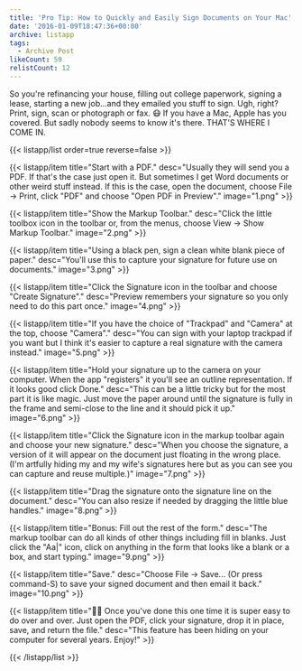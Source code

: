```yaml
---
title: 'Pro Tip: How to Quickly and Easily Sign Documents on Your Mac'
date: '2016-01-09T18:47:36+00:00'
archive: listapp
tags: 
  - Archive Post
likeCount: 59
relistCount: 12
---
```


So you're refinancing your house, filling out college paperwork, signing a lease, starting a new job...and they emailed you stuff to sign. Ugh, right? Print, sign, scan or photograph or fax. 😷 If you have a Mac, Apple has you covered. But sadly nobody seems to know it's there. THAT'S WHERE I COME IN.

<!--more-->

{{< listapp/list order=true reverse=false >}}

   {{< listapp/item title="Start with a PDF."
      desc="Usually they will send you a PDF. If that's the case just open it. But sometimes I get Word documents or other weird stuff instead. If this is the case, open the document, choose File -> Print, click \"PDF\" and choose \"Open PDF in Preview\"."
      image="1.png" >}}

   {{< listapp/item title="Show the Markup Toolbar."
      desc="Click the little toolbox icon in the toolbar or, from the menus, choose View -> Show Markup Toolbar."
      image="2.png" >}}

   {{< listapp/item title="Using a black pen, sign a clean white blank piece of paper."
      desc="You'll use this to capture your signature for future use on documents."
      image="3.png" >}}

   {{< listapp/item title="Click the Signature icon in the toolbar and choose \"Create Signature\"."
      desc="Preview remembers your signature so you only need to do this part once."
      image="4.png" >}}

   {{< listapp/item title="If you have the choice of \"Trackpad\" and \"Camera\" at the top, choose \"Camera\"."
      desc="You can sign with your laptop trackpad if you want but I think it's easier to capture a real signature with the camera instead."
      image="5.png" >}}

   {{< listapp/item title="Hold your signature up to the camera on your computer. When the app \"registers\" it you'll see an outline representation. If it looks good click Done."
      desc="This can be a little tricky but for the most part it is like magic. Just move the paper around until the signature is fully in the frame and semi-close to the line and it should pick it up."
      image="6.png" >}}

   {{< listapp/item title="Click the Signature icon in the markup toolbar again and choose your new signature."
      desc="When you choose the signature, a version of it will appear on the document just floating in the wrong place. (I'm artfully hiding my and my wife's signatures here but as you can see you can capture and reuse multiple.)"
      image="7.png" >}}

   {{< listapp/item title="Drag the signature onto the signature line on the document."
      desc="You can also resize if needed by dragging the little blue handles."
      image="8.png" >}}

   {{< listapp/item title="Bonus: Fill out the rest of the form."
      desc="The markup toolbar can do all kinds of other things including fill in blanks. Just click the \"Aa|\" icon, click on anything in the form that looks like a blank or a box, and start typing."
      image="9.png" >}}

   {{< listapp/item title="Save."
      desc="Choose File -> Save... (Or press command-S) to save your signed document and then email it back."
      image="10.png" >}}

   {{< listapp/item title="💅🏽 Once you've done this one time it is super easy to do over and over. Just open the PDF, click your signature, drop it in place, save, and return the file."
      desc="This feature has been hiding on your computer for several years. Enjoy!" >}}

{{< /listapp/list >}}
